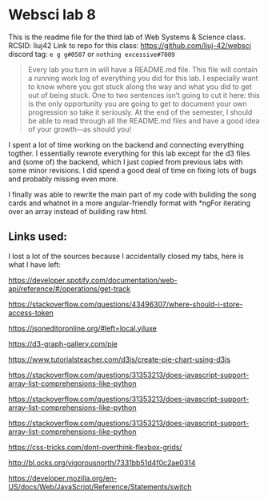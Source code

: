 # Websci lab 8

This is the readme file for the third lab of Web Systems & Science class.
RCSID: liuj42
Link to repo for this class: https://github.com/liuj-42/websci
discord tag: `e g g#0507` or `nothing excessive#7009`

> Every lab you turn in will have a README.md file. This file will contain a running work log of everything you did for this lab. I especially want to know where you got stuck along the way and what you did to get out of being stuck. One to two sentences isn’t going to cut it here: this is the only opportunity you are going to get to document your own progression so take it seriously. At the end of the semester, I should be able to read through all the README.md files and have a good idea of your growth--as should you!



I spent a lot of time working on the backend and connecting everything togther. I essentially rewrote everything for this lab except for the d3 files and (some of) the backend, which I just copied from previous labs with some minor revisions. I did spend a good deal of time on fixing lots of bugs and probably missing even more.

I finally was able to rewrite the main part of my code with buliding the song cards and whatnot in a more angular-friendly format with *ngFor iterating over an array instead of building raw html.

## Links used:

I lost a lot of the sources because I accidentally closed my tabs, here is what I have left:

https://developer.spotify.com/documentation/web-api/reference/#/operations/get-track

https://stackoverflow.com/questions/43496307/where-should-i-store-access-token

https://jsoneditoronline.org/#left=local.yiluxe

https://d3-graph-gallery.com/pie


https://www.tutorialsteacher.com/d3js/create-pie-chart-using-d3js

https://stackoverflow.com/questions/31353213/does-javascript-support-array-list-comprehensions-like-python

https://stackoverflow.com/questions/31353213/does-javascript-support-array-list-comprehensions-like-python

https://stackoverflow.com/questions/31353213/does-javascript-support-array-list-comprehensions-like-python

https://css-tricks.com/dont-overthink-flexbox-grids/

http://bl.ocks.org/vigorousnorth/7331bb51d4f0c2ae0314

https://developer.mozilla.org/en-US/docs/Web/JavaScript/Reference/Statements/switch
